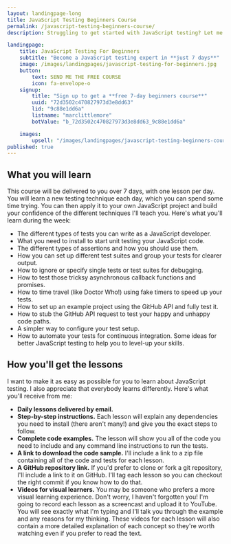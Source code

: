 ```yaml
---
layout: landingpage-long
title: JavaScript Testing Beginners Course
permalink: /javascript-testing-beginners-course/
description: Struggling to get started with JavaScript testing? Let me help you.

landingpage:
    title: JavaScript Testing For Beginners
    subtitle: "Become a JavaScript testing expert in **just 7 days**"
    image: /images/landingpages/javascript-testing-for-beginners.jpg
    button:
        text: SEND ME THE FREE COURSE
        icon: fa-envelope-o
    signup:
        title: "Sign up to get a **free 7-day beginners course**"
        uuid: "72d3502c470827973d3e8dd63"
        lid: "9c88e1dd6a"
        listname: "marclittlemore"
        botValue: "b_72d3502c470827973d3e8dd63_9c88e1dd6a"

    images:
        upsell: "/images/landingpages/javascript-testing-beginners-course.jpg"
published: true
---
```


## What you will learn

This course will be delivered to you over 7 days, with one lesson per day. You will learn a new testing technique each day, which you can spend some time trying. You can then apply it to your own JavaScript project and build your confidence of the different techniques I'll teach you. Here's what you'll learn during the week:

* The different types of tests you can write as a JavaScript developer.
* What you need to install to start unit testing your JavaScript code.
* The different types of assertions and how you should use them.
* How you can set up different test suites and group your tests for clearer output.
* How to ignore or specify single tests or test suites for debugging.
* How to test those tricksy asynchronous callback functions and promises.
* How to time travel (like Doctor Who!) using fake timers to speed up your tests.
* How to set up an example project using the GitHub API and fully test it.
* How to stub the GitHub API request to test your happy and unhappy code paths.
* A simpler way to configure your test setup.
* How to automate your tests for continuous integration.
Some ideas for better JavaScript testing to help you to level-up your skills.

## How you'll get the lessons

I want to make it as easy as possible for you to learn about JavaScript testing. I also appreciate that everybody learns differently. Here's what you'll receive from me:

* **Daily lessons delivered by email.**
* **Step-by-step instructions.** Each lesson will explain any dependencies you need to install (there aren't many!) and give you the exact steps to follow.
* **Complete code examples.** The lesson will show you all of the code you need to include and any command line instructions to run the tests.
* **A link to download the code sample.** I'll include a link to a zip file containing all of the code and tests for each lesson.
* **A GitHub repository link.** If you'd prefer to clone or fork a git repository, I'll include a link to it on GitHub. I'll tag each lesson so you can checkout the right commit if you know how to do that.
* **Videos for visual learners.** You may be someone who prefers a more visual learning experience. Don't worry, I haven't forgotten you! I'm going to record each lesson as a screencast and upload it to YouTube. You will see exactly what I'm typing and I'll talk you through the example and any reasons for my thinking. These videos for each lesson will also contain a more detailed explanation of each concept so they're worth watching even if you prefer to read the text.